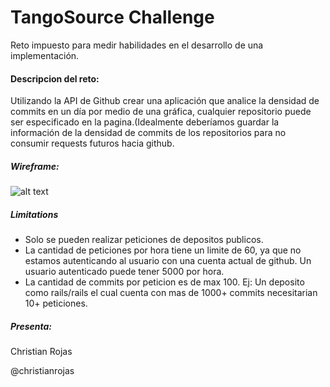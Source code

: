 # TangoSource Challenge
Reto impuesto para medir habilidades en el desarrollo de una implementación.

#### Descripcion del reto:
Utilizando la API de Github crear una aplicación que analice la densidad de commits en un día por medio de una gráfica, cualquier repositorio puede ser especificado en la pagina.(Idealmente deberíamos guardar la información de la densidad de commits de los repositorios para no consumir requests futuros hacia github.

##### Wireframe:
![alt text](http://christianrojas.s3.amazonaws.com/Git%20graph.png "wireframe")

<!--Languages | Frameworks | Technologies
------------ | ------------- | ------------
Ruby 2 | Ruby on Rails 4.0.0.rc2  | HTML5
JavaScript | AngularJS 1.0.7 | CSS3
 | Jquery 1.10.1-->


##### Limitations
* Solo se pueden realizar peticiones de depositos publicos.
* La cantidad de peticiones por hora tiene un limite de 60, ya que no estamos autenticando al usuario con una cuenta actual de github. Un usuario autenticado puede tener 5000 por hora.
* La cantidad de commits por peticion es de max 100. Ej: Un deposito como rails/rails el cual cuenta con mas de 1000+ commits necesitarian 10+ peticiones.

##### Presenta:
Christian Rojas

@christianrojas
